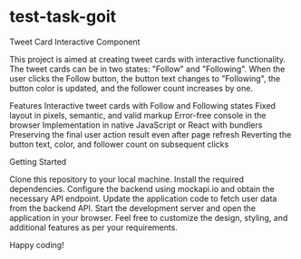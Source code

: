 # test-task-goit
Tweet Card Interactive Component

This project is aimed at creating tweet cards with interactive functionality. The tweet cards can be in two states: "Follow" and "Following". When the user clicks the Follow button, the button text changes to "Following", the button color is updated, and the follower count increases by one.


Features
Interactive tweet cards with Follow and Following states
Fixed layout in pixels, semantic, and valid markup
Error-free console in the browser
Implementation in native JavaScript or React with bundlers
Preserving the final user action result even after page refresh
Reverting the button text, color, and follower count on subsequent clicks


Getting Started

Clone this repository to your local machine.
Install the required dependencies.
Configure the backend using mockapi.io and obtain the necessary API endpoint.
Update the application code to fetch user data from the backend API.
Start the development server and open the application in your browser.
Feel free to customize the design, styling, and additional features as per your requirements.

Happy coding!
